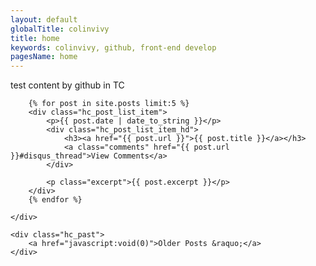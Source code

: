 ```yaml
---
layout: default
globalTitle: colinvivy
title: home
keywords: colinvivy, github, front-end develop
pagesName: home
---
```

test content by github in TC
<div class="home_cont xxx">
    <div class="hc_post_list">

        {% for post in site.posts limit:5 %}
        <div class="hc_post_list_item">
            <p>{{ post.date | date_to_string }}</p>
            <div class="hc_post_list_item_hd">
                <h3><a href="{{ post.url }}">{{ post.title }}</a></h3>
                <a class="comments" href="{{ post.url }}#disqus_thread">View Comments</a>
            </div>

            <p class="excerpt">{{ post.excerpt }}</p>
        </div>
        {% endfor %}

    </div>

    <div class="hc_past">
        <a href="javascript:void(0)">Older Posts &raquo;</a>
    </div>
</div>
